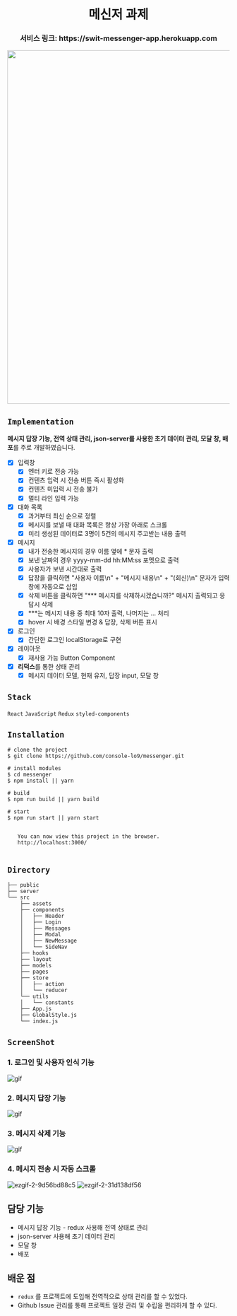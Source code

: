 <h1 align="center"> 메신저 과제 </h1>

<h3 align="center"> 서비스 링크: https://swit-messenger-app.herokuapp.com</h3>

<p align="center"><img width="800" src="https://user-images.githubusercontent.com/43867711/158022840-5a7038eb-3d58-429c-8ca8-90ad224800cd.png" /></p>

## `Implementation`

**메시지 답장 기능, 전역 상태 관리, json-server를 사용한 초기 데이터 관리, 모달 창, 배포**를 주로 개발하였습니다.

-   [x] 입력창
    -   [x] 엔터 키로 전송 가능
    -   [x] 컨텐츠 입력 시 전송 버튼 즉시 활성화
    -   [x] 컨텐츠 미입력 시 전송 불가
    -   [x] 멀티 라인 입력 가능
-   [x] 대화 목록
    -   [x] 과거부터 최신 순으로 정렬
    -   [x] 메시지를 보낼 때 대화 목록은 항상 가장 아래로 스크롤
    -   [x] 미리 생성된 데이터로 3명이 5건의 메시지 주고받는 내용 출력
-   [x] 메시지
    -   [x] 내가 전송한 메시지의 경우 이름 옆에 \* 문자 출력
    -   [x] 보낸 날짜의 경우 yyyy-mm-dd hh:MM:ss 포멧으로 출력
    -   [x] 사용자가 보낸 시간대로 출력
    -   [x] 답장을 클릭하면 "사용자 이름\n" + "메시지 내용\n" + "(회신)\n" 문자가 입력창에 자동으로 삽입
    -   [x] 삭제 버튼을 클릭하면 "\*\*\* 메시지를 삭제하시겠습니까?" 메시지 출력되고 응답시 삭제
    -   [x] \*\*\*는 메시지 내용 중 최대 10자 출력, 나머지는 ... 처리
    -   [x] hover 시 배경 스타일 변경 & 답장, 삭제 버튼 표시
-   [x] 로그인
    -   [x] 간단한 로그인 localStorage로 구현
-   [x] 레이아웃
    -   [x] 재사용 가능 Button Component
-   [x] **리덕스**를 통한 상태 관리
    -   [x] 메시지 데이터 모델, 현재 유저, 답장 input, 모달 창

## `Stack`

`React` `JavaScript` `Redux` `styled-components`

## `Installation`

```
# clone the project
$ git clone https://github.com/console-lo9/messenger.git

# install modules
$ cd messenger
$ npm install || yarn

# build
$ npm run build || yarn build

# start
$ npm run start || yarn start

⠀
⠀  You can now view this project in the browser.
⠀  http://localhost:3000/
⠀
```

## `Directory`

    ├── public
    ├── server
    └── src
        ├── assets
        ├── components
        │   ├── Header
        │   ├── Login
        │   ├── Messages
        │   ├── Modal
        │   ├── NewMessage
        │   └── SideNav
        ├── hooks
        ├── layout
        ├── models
        ├── pages
        ├── store
        │   ├── action
        │   └── reducer
        └── utils
        │   └── constants
        ├── App.js
        ├── GlobalStyle.js
        └── index.js

## `ScreenShot`

### 1. 로그인 및 사용자 인식 기능

 <img src='https://user-images.githubusercontent.com/93258739/153690714-76369c95-2cd7-481a-9389-a3e0f5f3b674.gif' alt="gif" />

### 2. 메시지 답장 기능

 <img src='https://user-images.githubusercontent.com/93258739/153690928-27c0cc72-14f5-41ee-9dd6-217544ceabb0.gif' alt="gif" />

### 3. 메시지 삭제 기능

 <img src='https://user-images.githubusercontent.com/93258739/153691138-ae9da50d-ad2b-46bb-afdd-efe0debc3717.gif' alt="gif" />

### 4. 메시지 전송 시 자동 스크롤

![ezgif-2-9d56bd88c5](https://user-images.githubusercontent.com/43867711/153703977-674e70e2-fabc-4bc1-9d40-f4347eea6214.gif)
![ezgif-2-31d138df56](https://user-images.githubusercontent.com/43867711/153703984-fd39f566-a2fc-44b1-bb04-8c43695735ed.gif)

## 담당 기능

- 메시지 답장 기능 - redux 사용해 전역 상태로 관리
- json-server 사용해 초기 데이터 관리
- 모달 창
- 배포

## 배운 점

- `redux` 를 프로젝트에 도입해 전역적으로 상태 관리를 할 수 있었다.
- Github Issue 관리를 통해 프로젝트 일정 관리 및 수립을 편리하게 할 수 있다.
